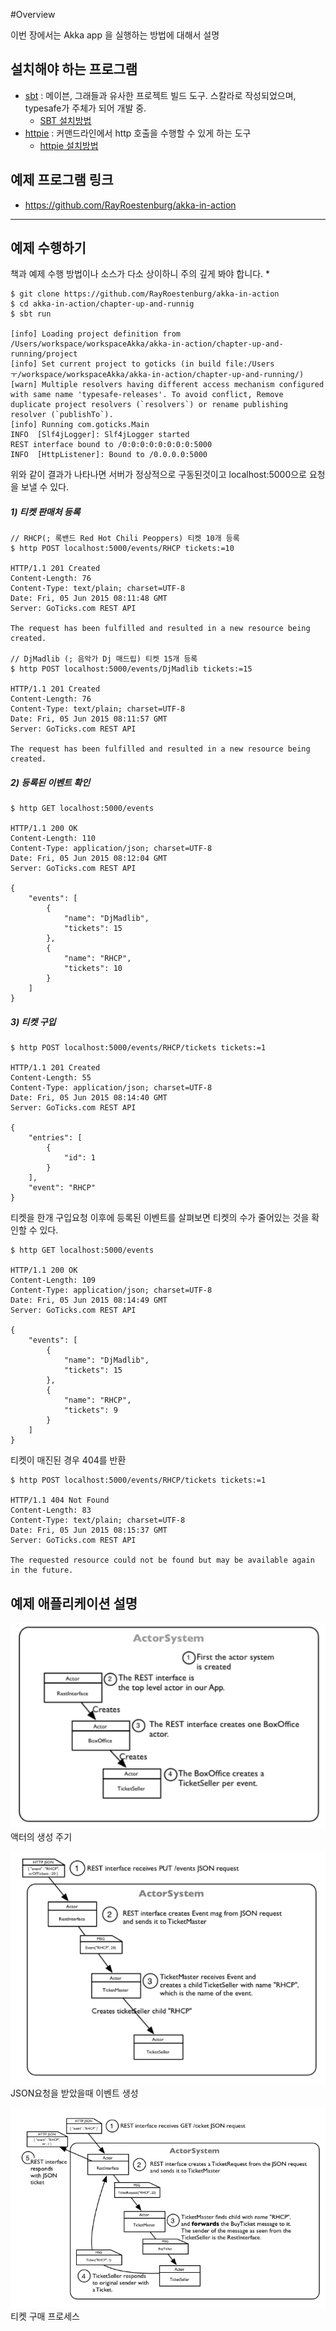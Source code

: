 #Overview

이번 장에서는 Akka app 을 실행하는 방법에 대해서 설명

## 설치해야 하는 프로그램

- [sbt](https://twitter.github.io/scala_school/ko/sbt.html) : 메이븐, 그래들과 유사한 프로젝트 빌드 도구. 스칼라로 작성되었으며, typesafe가 주체가 되어 개발 중.
  - [SBT 설치방법](http://www.scala-sbt.org/release/tutorial/Setup.html)
- [httpie](https://github.com/jakubroztocil/httpie) : 커맨드라인에서 http 호출을 수행할 수 있게 하는 도구
  - [httpie 설치방법](https://github.com/jakubroztocil/httpie#installation)
  
## 예제 프로그램 링크

- https://github.com/RayRoestenburg/akka-in-action

---

## 예제 수행하기

책과 예제 수행 방법이나 소스가 다소 상이하니 주의 깊게 봐야 합니다. *

```
$ git clone https://github.com/RayRoestenburg/akka-in-action
$ cd akka-in-action/chapter-up-and-runnig
$ sbt run

[info] Loading project definition from /Users/workspace/workspaceAkka/akka-in-action/chapter-up-and-running/project
[info] Set current project to goticks (in build file:/Usersㅜ/workspace/workspaceAkka/akka-in-action/chapter-up-and-running/)
[warn] Multiple resolvers having different access mechanism configured with same name 'typesafe-releases'. To avoid conflict, Remove duplicate project resolvers (`resolvers`) or rename publishing resolver (`publishTo`).
[info] Running com.goticks.Main
INFO  [Slf4jLogger]: Slf4jLogger started
REST interface bound to /0:0:0:0:0:0:0:0:5000
INFO  [HttpListener]: Bound to /0.0.0.0:5000
```

위와 같이 결과가 나타나면 서버가 정상적으로 구동된것이고 localhost:5000으로 요청을 보낼 수 있다.

##### 1) 티켓 판매처 등록

```
// RHCP(; 록밴드 Red Hot Chili Peoppers) 티켓 10개 등록
$ http POST localhost:5000/events/RHCP tickets:=10

HTTP/1.1 201 Created
Content-Length: 76
Content-Type: text/plain; charset=UTF-8
Date: Fri, 05 Jun 2015 08:11:48 GMT
Server: GoTicks.com REST API

The request has been fulfilled and resulted in a new resource being created.

// DjMadlib (; 음악가 Dj 매드립) 티켓 15개 등록
$ http POST localhost:5000/events/DjMadlib tickets:=15

HTTP/1.1 201 Created
Content-Length: 76
Content-Type: text/plain; charset=UTF-8
Date: Fri, 05 Jun 2015 08:11:57 GMT
Server: GoTicks.com REST API

The request has been fulfilled and resulted in a new resource being created.
```

##### 2) 등록된 이벤트 확인

```
$ http GET localhost:5000/events

HTTP/1.1 200 OK
Content-Length: 110
Content-Type: application/json; charset=UTF-8
Date: Fri, 05 Jun 2015 08:12:04 GMT
Server: GoTicks.com REST API

{
    "events": [
        {
            "name": "DjMadlib",
            "tickets": 15
        },
        {
            "name": "RHCP",
            "tickets": 10
        }
    ]
}

```

##### 3) 티켓 구입

```
$ http POST localhost:5000/events/RHCP/tickets tickets:=1

HTTP/1.1 201 Created
Content-Length: 55
Content-Type: application/json; charset=UTF-8
Date: Fri, 05 Jun 2015 08:14:40 GMT
Server: GoTicks.com REST API

{
    "entries": [
        {
            "id": 1
        }
    ],
    "event": "RHCP"
}
```

티켓을 한개 구입요청 이후에 등록된 이벤트를 살펴보면 티켓의 수가 줄어있는 것을 확인할 수 있다.

```
$ http GET localhost:5000/events

HTTP/1.1 200 OK
Content-Length: 109
Content-Type: application/json; charset=UTF-8
Date: Fri, 05 Jun 2015 08:14:49 GMT
Server: GoTicks.com REST API

{
    "events": [
        {
            "name": "DjMadlib",
            "tickets": 15
        },
        {
            "name": "RHCP",
            "tickets": 9
        }
    ]
}
```

티켓이 매진된 경우 404를 반환

```
$ http POST localhost:5000/events/RHCP/tickets tickets:=1

HTTP/1.1 404 Not Found
Content-Length: 83
Content-Type: text/plain; charset=UTF-8
Date: Fri, 05 Jun 2015 08:15:37 GMT
Server: GoTicks.com REST API

The requested resource could not be found but may be available again in the future.
```

## 예제 애플리케이션 설명

![그림2.1](https://raw.githubusercontent.com/kpug/akka/master/wiki/img/figure2.1.png)
액터의 생성 주기

![그림2.2](https://raw.githubusercontent.com/kpug/akka/master/wiki/img/figure2.2.png)
JSON요청을 받았을때 이벤트 생성

![그림2.3](https://raw.githubusercontent.com/kpug/akka/master/wiki/img/figure2.3.png)
티켓 구매 프로세스
